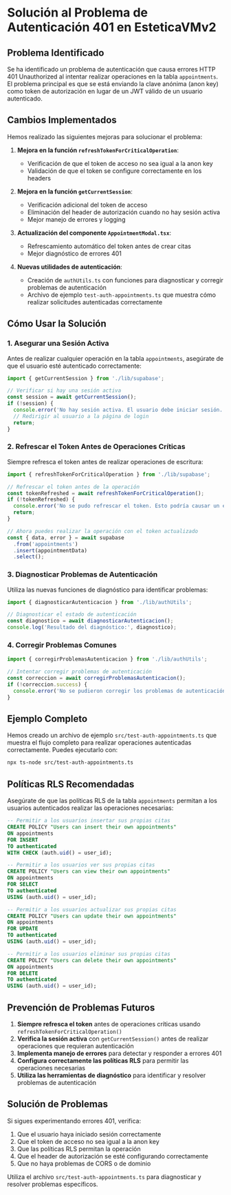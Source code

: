 # Solución al Problema de Autenticación 401 en EsteticaVMv2

## Problema Identificado

Se ha identificado un problema de autenticación que causa errores HTTP 401 Unauthorized al intentar realizar operaciones en la tabla `appointments`. El problema principal es que se está enviando la clave anónima (anon key) como token de autorización en lugar de un JWT válido de un usuario autenticado.

## Cambios Implementados

Hemos realizado las siguientes mejoras para solucionar el problema:

1. **Mejora en la función `refreshTokenForCriticalOperation`**:
   - Verificación de que el token de acceso no sea igual a la anon key
   - Validación de que el token se configure correctamente en los headers

2. **Mejora en la función `getCurrentSession`**:
   - Verificación adicional del token de acceso
   - Eliminación del header de autorización cuando no hay sesión activa
   - Mejor manejo de errores y logging

3. **Actualización del componente `AppointmentModal.tsx`**:
   - Refrescamiento automático del token antes de crear citas
   - Mejor diagnóstico de errores 401

4. **Nuevas utilidades de autenticación**:
   - Creación de `authUtils.ts` con funciones para diagnosticar y corregir problemas de autenticación
   - Archivo de ejemplo `test-auth-appointments.ts` que muestra cómo realizar solicitudes autenticadas correctamente

## Cómo Usar la Solución

### 1. Asegurar una Sesión Activa

Antes de realizar cualquier operación en la tabla `appointments`, asegúrate de que el usuario esté autenticado correctamente:

```typescript
import { getCurrentSession } from './lib/supabase';

// Verificar si hay una sesión activa
const session = await getCurrentSession();
if (!session) {
  console.error('No hay sesión activa. El usuario debe iniciar sesión.');
  // Redirigir al usuario a la página de login
  return;
}
```

### 2. Refrescar el Token Antes de Operaciones Críticas

Siempre refresca el token antes de realizar operaciones de escritura:

```typescript
import { refreshTokenForCriticalOperation } from './lib/supabase';

// Refrescar el token antes de la operación
const tokenRefreshed = await refreshTokenForCriticalOperation();
if (!tokenRefreshed) {
  console.error('No se pudo refrescar el token. Esto podría causar un error 401.');
  return;
}

// Ahora puedes realizar la operación con el token actualizado
const { data, error } = await supabase
  .from('appointments')
  .insert(appointmentData)
  .select();
```

### 3. Diagnosticar Problemas de Autenticación

Utiliza las nuevas funciones de diagnóstico para identificar problemas:

```typescript
import { diagnosticarAutenticacion } from './lib/authUtils';

// Diagnosticar el estado de autenticación
const diagnostico = await diagnosticarAutenticacion();
console.log('Resultado del diagnóstico:', diagnostico);
```

### 4. Corregir Problemas Comunes

```typescript
import { corregirProblemasAutenticacion } from './lib/authUtils';

// Intentar corregir problemas de autenticación
const correccion = await corregirProblemasAutenticacion();
if (!correccion.success) {
  console.error('No se pudieron corregir los problemas de autenticación:', correccion.message);
}
```

## Ejemplo Completo

Hemos creado un archivo de ejemplo `src/test-auth-appointments.ts` que muestra el flujo completo para realizar operaciones autenticadas correctamente. Puedes ejecutarlo con:

```bash
npx ts-node src/test-auth-appointments.ts
```

## Políticas RLS Recomendadas

Asegúrate de que las políticas RLS de la tabla `appointments` permitan a los usuarios autenticados realizar las operaciones necesarias:

```sql
-- Permitir a los usuarios insertar sus propias citas
CREATE POLICY "Users can insert their own appointments"
ON appointments
FOR INSERT
TO authenticated
WITH CHECK (auth.uid() = user_id);

-- Permitir a los usuarios ver sus propias citas
CREATE POLICY "Users can view their own appointments"
ON appointments
FOR SELECT
TO authenticated
USING (auth.uid() = user_id);

-- Permitir a los usuarios actualizar sus propias citas
CREATE POLICY "Users can update their own appointments"
ON appointments
FOR UPDATE
TO authenticated
USING (auth.uid() = user_id);

-- Permitir a los usuarios eliminar sus propias citas
CREATE POLICY "Users can delete their own appointments"
ON appointments
FOR DELETE
TO authenticated
USING (auth.uid() = user_id);
```

## Prevención de Problemas Futuros

1. **Siempre refresca el token** antes de operaciones críticas usando `refreshTokenForCriticalOperation()`
2. **Verifica la sesión activa** con `getCurrentSession()` antes de realizar operaciones que requieran autenticación
3. **Implementa manejo de errores** para detectar y responder a errores 401
4. **Configura correctamente las políticas RLS** para permitir las operaciones necesarias
5. **Utiliza las herramientas de diagnóstico** para identificar y resolver problemas de autenticación

## Solución de Problemas

Si sigues experimentando errores 401, verifica:

1. Que el usuario haya iniciado sesión correctamente
2. Que el token de acceso no sea igual a la anon key
3. Que las políticas RLS permitan la operación
4. Que el header de autorización se esté configurando correctamente
5. Que no haya problemas de CORS o de dominio

Utiliza el archivo `src/test-auth-appointments.ts` para diagnosticar y resolver problemas específicos.